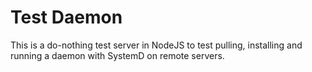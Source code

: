 # Test Daemon

This is a do-nothing test server in NodeJS to test pulling, installing and running a daemon with SystemD on remote servers.
